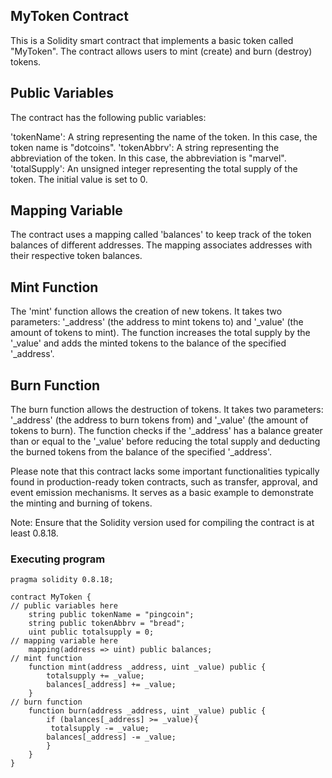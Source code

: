 ## MyToken Contract

This is a Solidity smart contract that implements a basic token called "MyToken". The contract allows users to mint (create) and burn (destroy) tokens.

## Public Variables
The contract has the following public variables:

'tokenName': A string representing the name of the token. In this case, the token name is "dotcoins".
'tokenAbbrv': A string representing the abbreviation of the token. In this case, the abbreviation is "marvel".
'totalSupply': An unsigned integer representing the total supply of the token. The initial value is set to 0.

## Mapping Variable
The contract uses a mapping called 'balances' to keep track of the token balances of different addresses. The mapping associates addresses with their respective token balances.

## Mint Function
The 'mint' function allows the creation of new tokens. It takes two parameters: '_address' (the address to mint tokens to) and '_value' (the amount of tokens to mint). The function increases the total supply by the '_value' and adds the minted tokens to the balance of the specified '_address'.

## Burn Function
The burn function allows the destruction of tokens. It takes two parameters: '_address' (the address to burn tokens from) and '_value' (the amount of tokens to burn). The function checks if the '_address' has a balance greater than or equal to the '_value' before reducing the total supply and deducting the burned tokens from the balance of the specified '_address'.

Please note that this contract lacks some important functionalities typically found in production-ready token contracts, such as transfer, approval, and event emission mechanisms. It serves as a basic example to demonstrate the minting and burning of tokens.

Note: Ensure that the Solidity version used for compiling the contract is at least 0.8.18.

### Executing program

```
pragma solidity 0.8.18;

contract MyToken {
// public variables here
    string public tokenName = "pingcoin";
    string public tokenAbbrv = "bread";
    uint public totalsupply = 0;
// mapping variable here
    mapping(address => uint) public balances;
// mint function
    function mint(address _address, uint _value) public {
        totalsupply += _value; 
        balances[_address] += _value;
    }
// burn function
    function burn(address _address, uint _value) public {
        if (balances[_address] >= _value){
         totalsupply -= _value;
        balances[_address] -= _value;
        }
    }
}
```
